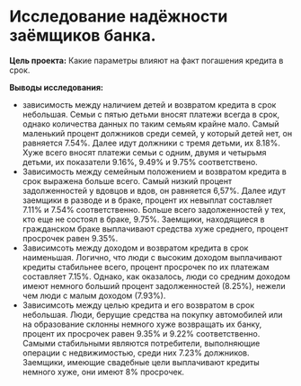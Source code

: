 # Исследование надёжности заёмщиков банка.

**</b>Цель проекта:</b>**
Какие параметры влияют на факт погашения кредита в срок.

**</b>Выводы исследования:</b>**
- зависимость между наличием детей и возвратом кредита в срок небольшая. Семьи с пятью детьми вносят платежи всегда в срок, однако количества данных по таким семьям крайне мало. Самый маленький процент должников среди семей, у который детей нет, он равняется 7.54%. Далее идут должники с тремя детьми, их 8.18%. Хуже всего вносят платежи семьи с одним, двумя и четырьмя детьми, их показатели 9.16%, 9.49% и 9.75% соответствено.
- Зависимость между семейным положением и возвратом кредита в срок выражена больше всего. Самый низкий процент задолженностей у вдовцов и вдов, он равняется 6,57%. Далее идут заемщики в разводе и в браке, процент их невыплат составляет 7.11% и 7.54% соответственно. Больше всего задолженностей у тех, кто еще не состоял в браке, 9.75%. Заемщики, находящиеся в гражданском браке выплачивают средства хуже среднего, процент просрочек равен 9.35%.
- Зависимсоть между доходом и возвратом кредита в срок наименьшая. Логично, что люди с высоким доходом выплачивают кредиты стабильнее всего, процент просрочек по их платежам составляет 7.15%. Однако, как оказалось, люди со средним доходом имеют немного больший процент задолженностей (8.25%), нежели чем люди с малым доходом (7.93%).
- Зависимсоть между целью кредита и его возвратом в срок небольшая. Люди, берущие средства на покупку автомобилей или на образование склонны немного хуже возвращать их банку, процент их просрочек равен 9.35% и 9.22% соответственно. Самыми стабильными являются потребители, выполняющие операции с недвижимостью, среди них 7.23% должников. Заемщики, имеющие свадебные цели выплачивают кредиты немного хуже, они имеют 8% просрочек.
